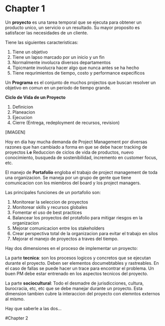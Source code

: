 # Chapter 1

Un **proyecto** es una tarea temporal que se ejecuta para obtener un producto unico, un servicio o un resultado. Su mayor proposito es satisfacer las necesidades de un cliente.

Tiene las siguientes caracteristicas:

1. Tiene un objetivo
2. Tiene un lapso marcado por un inicio y un fin
3. Normalmente involucra diversos departamentos
4. Tipicmante involucra hacer algo que nunca antes se ha hecho
5. Tiene requrimientos de tiempo, costo y performance expecificos

Un **Programa** es el conjunto de muchos projectos que buscan resolver un objetivo en comun en un periodo de tiempo grande.

**Ciclo de Vida de un Proyecto**

1. Definicion
2. Planeacion
3. Ejecucion
4. Cierre (Entrega, redeployment de recursos, revision)

[IMAGEN]

Hoy en dia hay mucha demanda de Project Management por diversas razones que han cambiado a forma en que se debe hacer tracking de proyectos **i.e** Reduccion de ciclos de vida de productos, nuevo conocimiento, busqueda de sostenibilidad, incremento en customer focus, etc.

El manejo de **Portafolio** engloba el trabajo de project management de toda una organizacion. Se maneja por un grupo de gente que tiene comunicacion con los miembros del board y los project managers.

Las principales funciones de un portafolio son:

1. Monitorear la seleccion de proyectos
2. Monitorear skills y recursos globales
3. Fomentar el uso de best practices
4. Balancear los proyectos del protafolio para mitigar riesgos en la organizacion
5. Mejorar comunicacion entre los stakeholders
6. Crear perspectiva total de la organizacion para evitar el trabajo en silos
7. Mejorar el manejo de proyectos a traves del tiempo.

Hay dos dimensiones en el proceso de implementar un proyecto:

La parte **tecnica**: son los procesos logicos y concretos que se ejecutan durante el proyecto. Deben ser elementos documebtables y rastreables. En el caso de fallas se puede hacer un trace para encontrar el problema. Un buen PM debe estar entrenado en los aspectos tecnicos del proyecto.

La parte **sociocultural**: Todo el desmadre de jurisdicciones, cultura, burocracia, etc, etc que se debe manejar durante un proyecto. Esta dimension tambien cubre la interaccion del proyecto con elemntos externos al mismo.

Hay que saberle a las dos...

#Chapter 2



